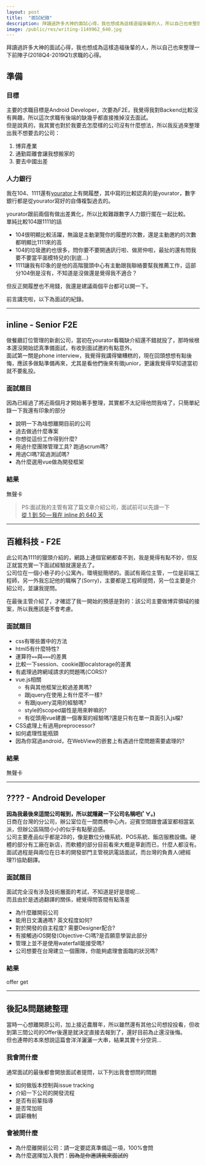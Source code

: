 ```yaml
---
layout: post
title:  "面試紀錄"
description: 拜讀過許多大神的面試心得，我也想成為這樣造福後輩的人，所以自己也來整理一下前陣子求職的心得。
image: /public/res/writing-1149962_640.jpg
---
```


拜讀過許多大神的面試心得，我也想成為這樣造福後輩的人，所以自己也來整理一下前陣子(2018Q4-2019Q1)求職的心得。

<!-- more -->

## 準備
### 目標
主要的求職目標是Android Developer，次要為F2E，我覺得我對Backend比較沒有興趣，所以這次求職有後端的缺幾乎都直接推掉沒去面試。  
但是說真的，我其實也對於我要去怎麼樣的公司沒有什麼想法，所以我反過來整理出我不想要去的公司：

1. 博弈產業
2. 通勤距離會讓我想搬家的
3. 要去中國出差

### 人力銀行
我在104、1111還有[yourator](https://www.yourator.co/)上有開履歷，其中寫的比較認真的是yourator，數字銀行都是從yourator寫好的自傳複製過去的。  

yourator跟前兩個有做出差異化，所以比較難跟數字人力銀行擺在一起比較。  
單純比較104跟1111的話
+ 104很明顯比較活躍，無論是主動瀏覽你的履歷的次數，還是主動邀約的次數都明顯比1111來的高
+ 104的垃圾邀約也很多，問你要不要開通訊行啦、做房仲啦，最扯的還有問我要不要當平面模特兒的(到底...)
+ 1111讓我有印象的是他的高階獵頭中心有主動跟我聯絡要幫我推薦工作，這部分104倒是沒有，不知道是沒做還是覺得我不適合？

但反正開履歷也不用錢，我還是建議兩個平台都可以開一下。

前言講完啦，以下為面試的紀錄。

---

## inline - Senior F2E
做餐廳訂位管理的新創公司，當初在yourator看職缺介紹還不錯就投了，那時候根本還沒開始認真準備面試，有收到面試邀約有點意外。  
面試第一關是phone interview，我覺得我講得蠻糟糕的，現在回頭想想有點後悔，應該多做點準備再來，尤其是看他們後來有徵junior，更讓我覺得早知道當初就不要亂投。

### 面試題目
因為已經過了將近兩個月才開始著手整理，其實都不太記得他問我啥了，只簡單紀錄一下我還有印象的部分

+ 說明一下為啥想離開目前的公司
+ 過去做過什麼專案
+ 你想從這份工作得到什麼?
+ 用過什麼團隊管理工具? 跑過scrum嗎?
+ 用過CI嗎?寫過測試嗎?
+ 為什麼選用vue做為開發框架

### 結果
無聲卡

> PS:面試我的主管有寫了篇文章介紹公司，面試前可以先讀一下  
> [從 1 到 50 — 我在 inline 的 640 天](https://medium.com/inline.tw/%E5%BE%9E-1-%E5%88%B0-50-%E6%88%91%E5%9C%A8-inline-%E7%9A%84-640-%E5%A4%A9-2cfc8c913fe0)

---

## 百維科技 - F2E
此公司為1111的獵頭介紹的，網路上連個官網都查不到，我是覺得有點不妙，但反正就當充實一下面試經驗就還是去了。  
公司位在一個小巷子的小公寓內，環境挺簡陋的。面試有兩位主管，一位是前端工程師，另一外我忘記他的職稱了(Sorry)，主要都是工程師提問，另一位主要是介紹公司，並讓我提問。

在最後主管介紹了，才確認了我一開始的預感是對的：該公司主要做博弈領域的接案，所以我應該是不會考慮。

### 面試題目

+ css有哪些置中的方法
+ html5有什麼特性?
+ 運算符`==`與`===`的差異
+ 比較一下session、cookie跟localstorage的差異
+ 有處理過跨網域請求的問題嗎(CORS)?
+ vue.js相關
	+ 有與其他框架比較過差異嗎?
	+ 跟jquery在使用上有什麼不一樣?
	+ 有跟jquery混用的經驗嗎?
	+ style的scoped屬性是用來幹嘛的?
	+ 有從頭用vue建置一個專案的經驗嗎?還是只有在單一頁面引入js檔?
+ CSS處理上有過用preprocessor?
+ 如何處理性能瓶頸
+ 因為你寫過android，在WebView的嵌套上有遇過什麼問題需要處理的?

### 結果
無聲卡

---

## ???? - Android Developer
**因為我最後來這間公司報到，所以就隱藏一下公司名稱吧(ﾟ∀。)**  
日商在台灣的分公司，辦公室位在一間商務中心內，迎賓空間跟會議室都相當氣派，但辦公區隔間小小的似乎有點壓迫感。  
公司主要產品似乎都是2B的，像是數位分機系統、POS系統、飯店服務設備。硬體的部分有工廠在新店，而軟體的部分目前看來大概是草創而已，什麼人都沒有。  
面試過程是與兩位在日本的開發部門主管視訊電話面試，而台灣的負責人(總經理?)協助翻譯。

### 面試題目
面試完全沒有涉及技術層面的考試，不知道是好是壞呢...  
而且由於是透過翻譯的關係，總覺得問答間有點落差

+ 為什麼離開前公司
+ 能用日文溝通嗎? 英文程度如何?
+ 對於開發的自主程度? 需要Designer配合?
+ 有接觸過iOS開發(Objective-C)嗎?是否願意學習此部分
+ 管理上並不是使用waterfall能接受嗎?
+ 公司想要在台灣建立一個團隊，你能夠處理會面臨的狀況嗎?

### 結果
offer get

---

## 後記&問題總整理
當時一心想離開原公司，加上接近農曆年，所以雖然還有其他公司想投投看，但收到第三間公司的Offer後還是就決定直接去報到了，還好目前為止還沒後悔。  
但也連帶的本來想說這篇會洋洋灑灑一大串，結果其實十分空洞...  

### 我會問什麼
通常面試的最後都會開放面試者提問，以下列出我會想問的問題
+ 如何做版本控制與issue tracking
+ 介紹一下公司的開發流程
+ 是否有前輩指導
+ 是否常加班
+ 調薪機制

### 會被問什麼
+ 為什麼離開前公司：請一定要認真準備這一項，100%會問
+ 為什麼選擇加入我們：~~因為是你邀請我來面試的~~